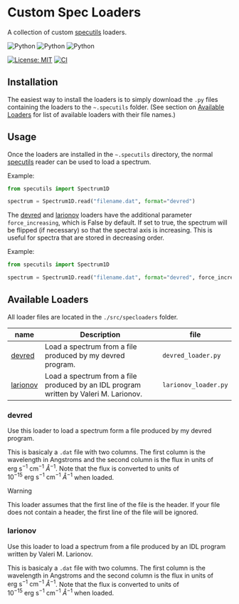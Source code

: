 # Custom Spec Loaders

A collection of custom [specutils](https://specutils.readthedocs.io/en/stable/) loaders.

![Python](https://img.shields.io/badge/python-3.9-blue.svg)
![Python](https://img.shields.io/badge/python-3.10-blue.svg)
![Python](https://img.shields.io/badge/python-3.11-blue.svg)

[![License: MIT](https://img.shields.io/badge/License-MIT-yellow.svg)](https://opensource.org/licenses/MIT)
[![CI](https://github.com/mhallum/custom-spec-loaders/actions/workflows/ci.yml/badge.svg)](https://github.com/mhallum/custom-spec-loaders/actions/workflows/ci.yml)

## Installation

The easiest way to install the loaders is to simply download the `.py` files containing the loaders to the `~.specutils` folder. (See section on [Available Loaders](#available-loaders) for list of available loaders with their file names.)

## Usage

Once the loaders are installed in the `~.specutils` directory, the normal [specutils](https://specutils.readthedocs.io/en/stable/) reader can be used to load a spectrum.

Example:

```python
from specutils import Spectrum1D

spectrum = Spectrum1D.read("filename.dat", format="devred")
```

The [devred](#devred) and [larionov](#larionov) loaders have the additional parameter `force_increasing`, which is False by default. If set to true, the spectrum will be flipped (if necessary) so that the spectral axis is increasing. This is useful for spectra that are stored in decreasing order.

Example:

```python
from specutils import Spectrum1D

spectrum = Spectrum1D.read("filename.dat", format="devred", force_increasing=True)
```

## Available Loaders

All loader files are located in the `./src/specloaders` folder.

| name | Description | file |
| ------| -----| ---- |
| [devred](#devred) | Load a spectrum from a file produced by my devred program. | `devred_loader.py` |
| [larionov](#larionov) | Load a spectrum from a file produced by an IDL program written by Valeri M. Larionov. | `larionov_loader.py` |

### devred

Use this loader to load a spectrum form a file produced by my devred program.

This is basicaly a `.dat` file with two columns. The first column is the
wavelength in Angstroms and the second column is the flux in units of
$\mathrm{erg} ~ \mathrm{s}^{-1} ~ \mathrm{cm}^{-1} ~ \mathring A^{-1}$. Note that the flux is converted to units of $10^{-15} ~ \mathrm{erg} ~ \mathrm{s}^{-1} ~ \mathrm{cm}^{-1} ~ \mathring A^{-1}$ when loaded.

> [!WARNING]
> This loader assumes that the first line of the file is the header. If your file does not contain a header, the first line of the file will be ignored.

### larionov

Use this loader to load a spectrum from a file produced by an IDL program written by Valeri M. Larionov.

This is basicaly a `.dat` file with two columns. The first column is the
wavelength in Angstroms and the second column is the flux in units of
$\mathrm{erg} ~ \mathrm{s}^{-1} ~ \mathrm{cm}^{-1} ~ \mathring A^{-1}$. Note that the flux is converted to units of $10^{-15} ~ \mathrm{erg} ~ \mathrm{s}^{-1} ~ \mathrm{cm}^{-1} ~ \mathring A^{-1}$ when loaded.
